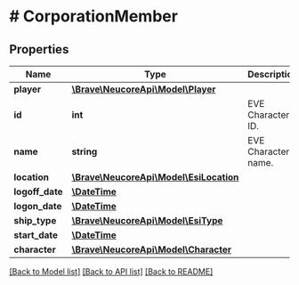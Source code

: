# # CorporationMember

## Properties

Name | Type | Description | Notes
------------ | ------------- | ------------- | -------------
**player** | [**\Brave\NeucoreApi\Model\Player**](Player.md) |  | [optional] 
**id** | **int** | EVE Character ID. | 
**name** | **string** | EVE Character name. | 
**location** | [**\Brave\NeucoreApi\Model\EsiLocation**](EsiLocation.md) |  | [optional] 
**logoff_date** | [**\DateTime**](\DateTime.md) |  | [optional] 
**logon_date** | [**\DateTime**](\DateTime.md) |  | [optional] 
**ship_type** | [**\Brave\NeucoreApi\Model\EsiType**](EsiType.md) |  | [optional] 
**start_date** | [**\DateTime**](\DateTime.md) |  | [optional] 
**character** | [**\Brave\NeucoreApi\Model\Character**](Character.md) |  | [optional] 

[[Back to Model list]](../../README.md#documentation-for-models) [[Back to API list]](../../README.md#documentation-for-api-endpoints) [[Back to README]](../../README.md)


